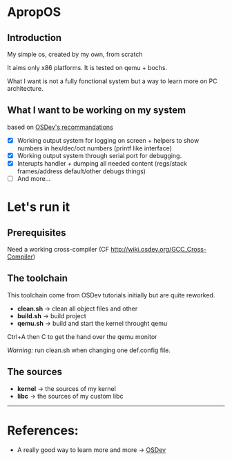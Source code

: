 # ApropOS
## Introduction 

My simple os, created by my own, from scratch

It aims only x86 platforms. It is tested on qemu + bochs.

What I want is not a fully fonctional system but a way to learn more on PC architecture. 

## What I want to be working on my system

based on [OSDev's recommandations](http://wiki.osdev.org/What_order_should_I_make_things_in)

- [x] Working output system for logging on screen + helpers to show numbers in hex/dec/oct numbers (printf like interface)
- [x] Working output system through serial port for debugging.
- [x] Interupts handler + dumping all needed content (regs/stack frames/address default/other debugs things)
- [ ] And more...

# Let's run it
## Prerequisites

Need a working cross-compiler (CF http://wiki.osdev.org/GCC_Cross-Compiler)

## The toolchain

This toolchain come from OSDev tutorials initially but are quite reworked.

- **clean.sh** -> clean all object files and other
- **build.sh** -> build project
- **qemu.sh** -> build and start the kernel throught qemu

 Ctrl+A then C to get the hand over the qemu monitor

*Warning:* run clean.sh when changing one def.config file.

## The sources

- **kernel** -> the sources of my kernel
- **libc** -> the sources of my custom libc

---------------
# References:
- A really good way to learn more and more -> [OSDev](http://wiki.osdev.org/)
